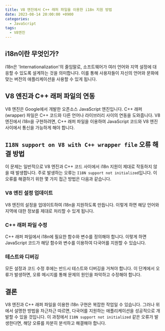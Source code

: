 ```yaml
---
title: V8 엔진에서 C++ 래퍼 파일을 이용한 i18n 지원 방법
date: 2023-08-14 20:00:00 +0900
categories:
  - JavaScript
tags:
  - V8엔진
---
```


## i18n이란 무엇인가?

i18n은 'Internationalization'의 줄임말로, 소프트웨어가 여러 언어와 지역 설정에 대응할 수 있도록 설계하는 것을 의미합니다. 이를 통해 사용자들이 자신의 언어와 문화에 맞는 버전의 애플리케이션을 사용할 수 있게 됩니다.

## V8 엔진과 C++ 래퍼 파일의 연동

V8 엔진은 Google에서 개발한 오픈소스 JavaScript 엔진입니다. C++ 래퍼(wrapper) 파일은 C++ 코드와 다른 언어나 라이브러리 사이의 연동을 도와줍니다. V8 엔진에서 i18n을 구현하려면, C++ 래퍼 파일을 이용하여 JavaScript 코드와 V8 엔진 사이에서 통신을 가능하게 해야 합니다.

## `I18N support on V8 with C++ wrapper file` 오류 해결 방법

이 문제는 일반적으로 V8 엔진과 C++ 코드 사이에서 i18n 지원이 제대로 작동하지 않을 때 발생합니다. 주로 발생하는 오류는 `I18N support not initialized`입니다. 이 오류를 해결하기 위한 몇 가지 접근 방법은 다음과 같습니다.

### V8 엔진 설정 업데이트

V8 엔진의 설정을 업데이트하여 i18n을 지원하도록 만듭니다. 이렇게 하면 해당 언어와 지역에 대한 정보를 제대로 처리할 수 있게 됩니다.

### C++ 래퍼 파일 수정

C++ 래퍼 파일에서 i18n에 필요한 함수와 변수를 정의해야 합니다. 이렇게 하면 JavaScript 코드가 해당 함수와 변수를 이용하여 다국어를 지원할 수 있습니다.

### 테스트와 디버깅

모든 설정과 코드 수정 후에는 반드시 테스트와 디버깅을 거쳐야 합니다. 이 단계에서 오류가 발생하면, 오류 메시지를 통해 문제의 원인을 파악하고 수정해야 합니다.

## 결론

V8 엔진과 C++ 래퍼 파일을 이용한 i18n 구현은 복잡한 작업일 수 있습니다. 그러나 위에서 설명한 방법을 차근차근 따르면, 다국어를 지원하는 애플리케이션을 성공적으로 개발할 수 있을 것입니다. 이 과정에서 `I18N support not initialized` 같은 오류가 발생한다면, 해당 오류를 차분히 분석하고 해결해야 합니다.